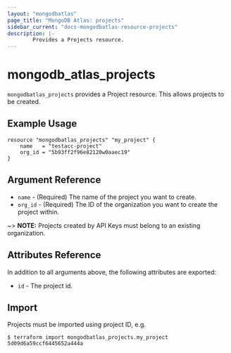 ```yaml
---
layout: "mongodbatlas"
page_title: "MongoDB Atlas: projects"
sidebar_current: "docs-mongodbatlas-resource-projects"
description: |-
		Provides a Projects resource.
---
```


# mongodb_atlas_projects

`mongodbatlas_projects` provides a Project resource. This allows projects to be created.

## Example Usage

```hcl
resource "mongodbatlas_projects" "my_project" {
	name   = "testacc-project"
	org_id = "5b93ff2f96e82120w0aaec19"
}
```

## Argument Reference

* `name` - (Required) The name of the project you want to create.
* `org_id` - (Required) The ID of the organization you want to create the project within.

~> **NOTE:** Projects created by API Keys must belong to an existing organization.


## Attributes Reference

In addition to all arguments above, the following attributes are exported:

* `id` - The project id.

## Import

Projects must be imported using project ID, e.g.

```
$ terraform import mongodbatlas_projects.my_project 5d09d6a59ccf6445652a444a
```
